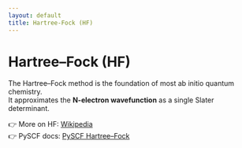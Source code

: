 ```yaml
---
layout: default
title: Hartree-Fock (HF)
---
```


# Hartree–Fock (HF)

The Hartree–Fock method is the foundation of most ab initio quantum chemistry.  
It approximates the **N-electron wavefunction** as a single Slater determinant.

👉 More on HF: [Wikipedia](https://en.wikipedia.org/wiki/Hartree%E2%80%93Fock_method)  
👉 PySCF docs: [PySCF Hartree–Fock](https://pyscf.org/user/hf.html)

